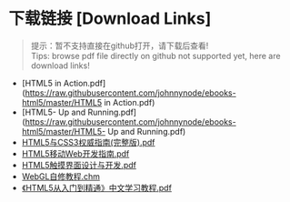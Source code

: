 # 下载链接 [Download Links]

> 提示：暂不支持直接在github打开，请下载后查看!<br>
> Tips: browse pdf file directly on github not supported yet, here are download links!

- [HTML5 in Action.pdf](https://raw.githubusercontent.com/johnnynode/ebooks-html5/master/HTML5 in Action.pdf)
- [HTML5- Up and Running.pdf](https://raw.githubusercontent.com/johnnynode/ebooks-html5/master/HTML5- Up and Running.pdf)
- [HTML5与CSS3权威指南(完整版).pdf](https://raw.githubusercontent.com/johnnynode/ebooks-html5/master/HTML5与CSS3权威指南(完整版).pdf)
- [HTML5移动Web开发指南.pdf](https://raw.githubusercontent.com/johnnynode/ebooks-html5/master/HTML5移动Web开发指南.pdf)
- [HTML5触摸界面设计与开发.pdf](https://raw.githubusercontent.com/johnnynode/ebooks-html5/master/HTML5触摸界面设计与开发.pdf)
- [WebGL自修教程.chm](https://raw.githubusercontent.com/johnnynode/ebooks-html5/master/WebGL自修教程.chm)
- [《HTML5从入门到精通》中文学习教程.pdf](https://raw.githubusercontent.com/johnnynode/ebooks-html5/master/《HTML5从入门到精通》中文学习教程.pdf)